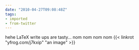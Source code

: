 ```yaml
---
date: "2010-04-27T09:08:48Z"
tags:
- imported
- from-twitter
---
```

hehe LaTeX write ups are tasty… nom nom nom nom  {{< linkrot "yfrog.com/j7kxip" "an image" >}}
